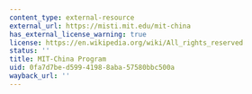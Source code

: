 ```yaml
---
content_type: external-resource
external_url: https://misti.mit.edu/mit-china
has_external_license_warning: true
license: https://en.wikipedia.org/wiki/All_rights_reserved
status: ''
title: MIT-China Program
uid: 0fa7d7be-d599-4198-8aba-57580bbc500a
wayback_url: ''
---
```

